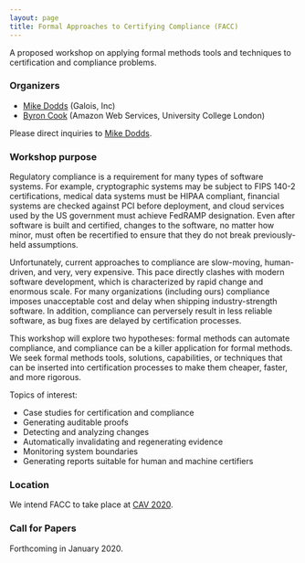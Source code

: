 ```yaml
---
layout: page
title: Formal Approaches to Certifying Compliance (FACC)
---
```


A proposed workshop on applying formal methods tools and techniques to certification and compliance problems. 

### Organizers

* [Mike Dodds](https://galois.com/team/mike-dodds/) (Galois, Inc)
* [Byron Cook](http://www0.cs.ucl.ac.uk/staff/b.cook/) (Amazon Web Services, University College London)

Please direct inquiries to [Mike Dodds](mailto:miked@galois.com). 

### Workshop purpose 

Regulatory compliance is a requirement for many types of software systems. For example, cryptographic systems may be subject to FIPS 140-2 certifications, medical data systems must be HIPAA compliant, financial systems are checked against PCI before deployment, and cloud services used by the US government must achieve FedRAMP designation. Even after software is built and certified, changes to the software, no matter how minor, must often be recertified to ensure that they do not break previously-held assumptions.

Unfortunately, current approaches to compliance are slow-moving, human-driven, and very, very expensive. This pace directly clashes with modern software development, which is characterized by rapid change and enormous scale. For many organizations (including ours) compliance imposes unacceptable cost and delay when shipping industry-strength software. In addition, compliance can perversely result in less reliable software, as bug fixes are delayed by certification processes. 

This workshop will explore two hypotheses: formal methods can automate compliance, and compliance can be a killer application for formal methods. We seek formal methods tools, solutions, capabilities, or techniques that can be inserted into certification processes to make them cheaper, faster, and more rigorous. 

Topics of interest: 

* Case studies for certification and compliance 
* Generating auditable proofs
* Detecting and analyzing changes
* Automatically invalidating and regenerating evidence
* Monitoring system boundaries
* Generating reports suitable for human and machine certifiers

### Location 

We intend FACC to take place at [CAV 2020](http://i-cav.org/2020/). 

<a name="call"></a>
### Call for Papers

Forthcoming in January 2020. 